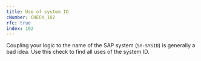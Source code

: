 ```yaml
---
title: Use of system ID
cNumber: CHECK_102
rfc: true
index: 102
---
```


Coupling your logic to the name of the SAP system (`SY-SYSID`) is generally a bad idea. Use this check to find all uses of the system ID.